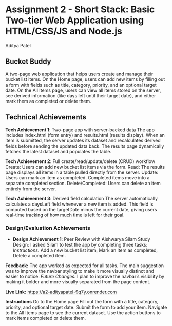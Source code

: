 Assignment 2 - Short Stack: Basic Two-tier Web Application using HTML/CSS/JS and Node.js  
===
Aditya Patel

## Bucket Buddy
A two-page web application that helps users create and manage their bucket list items. On the Home page, users can add new items by filling out a form with fields such as title, category, priority, and an optional target date. On the All Items page, users can view all items stored on the server, see derived information (like days left until their target date), and either mark them as completed or delete them.

## Technical Achievements

**Tech Achievement 1**: 
Two-page app with server-backed data
The app includes index.html (form entry) and results.html (results display).
When an item is submitted, the server updates its dataset and recalculates derived fields before sending the updated data back. The results page dynamically fetches the latest dataset and populates the table.

**Tech Achievement 2**: Full create/read/update/delete (CRUD) workflow
Create: Users can add new bucket list items via the form.
Read: The results page displays all items in a table pulled directly from the server.
Update: Users can mark an item as completed. Completed items move into a separate completed section.
Delete/Completed: Users can delete an item entirely from the server.

**Tech Achievement 3**: Derived field calculation
The server automatically calculates a daysLeft field whenever a new item is added.
This field is computed based on the targetDate minus the current date, giving users real-time tracking of how much time is left for their goal.

### Design/Evaluation Achievements
- **Design Achievement 1**: Peer Review with Aishwarya Silam
Study Design: I asked Silam to test the app by completing three tasks:
*Instructions:*
Add a new bucket list item, Mark an item as completed, Delete a completed item.

**Feedback:**
The app worked as expected for all tasks.
The main suggestion was to improve the navbar styling to make it more visually distinct and easier to notice.
*Future Changes:*
I plan to improve the navbar’s visibility by making it bolder and more visually separated from the page content.

**Live Link:**
https://a2-adityapatel-9q7y.onrender.com

**Instructions**
Go to the Home page
Fill out the form with a title, category, priority, and optional target date.
Submit the form to add your item.
Navigate to the All Items page to see the current dataset.
Use the action buttons to mark items completed or delete them.